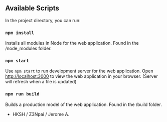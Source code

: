 ## Available Scripts

In the project directory, you can run:

### `npm install`

Installs all modules in Node for the web application. Found in the /node_modules folder.

### `npm start`

Use `npm start` to run development server for the web application.
Open [http://localhost:3000](http://localhost:3000) to view the web application in your browser. (Server will refresh when a file is updated)

### `npm run build`

Builds a production model of the web application. Found in the /build folder.

- HKSH / Z3Npai / Jerome A.